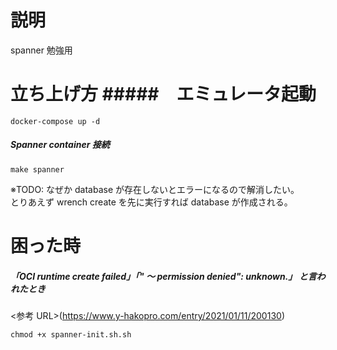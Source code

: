 # 説明

spanner 勉強用

# 立ち上げ方 #####　エミュレータ起動

```
docker-compose up -d
```

##### Spanner container 接続

```
make spanner
```

※TODO: なぜか database が存在しないとエラーになるので解消したい。  
とりあえず wrench create を先に実行すれば database が作成される。

# 困った時

##### 「OCI runtime create failed」「" 〜 permission denied": unknown.」 と言われたとき

<参考 URL>(https://www.y-hakopro.com/entry/2021/01/11/200130)

```
chmod +x spanner-init.sh.sh
```
